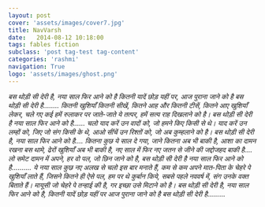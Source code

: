 ```yaml
---
layout: post
cover: 'assets/images/cover7.jpg'
title: NavVarsh
date:   2014-08-12 10:18:00
tags: fables fiction
subclass: 'post tag-test tag-content'
categories: 'rashmi'
navigation: True
logo: 'assets/images/ghost.png'
---
```


<i>
बस थोड़ी सी देरी है,  
नया साल फिर आने को है  
कितनी यादें छोड़ यहीं पर,  
आज पुराना जाने को है  
बस थोड़ी सी देरी है........  
</i>

<i>
कितनी खुशियाँ कितनी सीखें,  
कितने आह और कितनी टीसें,  
कितने आए खुशियाँ लेकर,  
चले गए कई हमें रुलाकर  
पर जाते-जाते ये तत्पर,  
हमें सत्य राह दिखलाने को है।  
बस थोड़ी सी देरी है  
नया साल फिर आने को है......  
</i>

<i>
चलो याद करें उन वादों को,  
जो हमने किए किसी से थे।  
याद करें उन लम्हों को,  
जिए जो संग किसी के थे,  
आओ सींचें उन रिश्तों को,  
जो अब कुम्हलाने को  है।  
बस थोड़ी सी देरी है,  
नया साल फिर आने को है....  
</i>

<i>
कितना कुछ ये साल दे गया,  
जाने कितना अब भी बाकी है,  
आशा का दामन रखना बस थामे,  
ढेरों खुशियाँ अब भी बाकी है,  
नए साल में फिर नए जतन से  
जीने की जद्दोजहद बाकी है....  
लो समेट दामन में अपने,  
हर वो पल, जो छिन जाने को है,  
बस थोड़ी सी देरी है  
नया साल फिर आने को है..........  
</i>

<i>
ये नया साल कुछ नए अलख से  
चलो इस बार मनाते हैं,  
कम से कम अपने मात-पिता के  
चेहरे पे खुशियाँ लाते हैं,  
जिसने कितने ही ऐसे पल,  
हम पर  थे  कुर्बान  किये,  
सबसे पहले नववर्ष में,  
संग उनके वक्त बिताते हैं।  
मायूसी जो चेहरे पे तन्हाई की है,  
गर इच्छा उसे मिटाने को है।  
बस थोड़ी सी देरी है,  
नया साल फिर आने को है,  
</i>

<i>
कितनी यादें छोड़ यहीं पर  
आज पुराना जाने को है  
बस थोड़ी सी देरी है.........  
</i>
